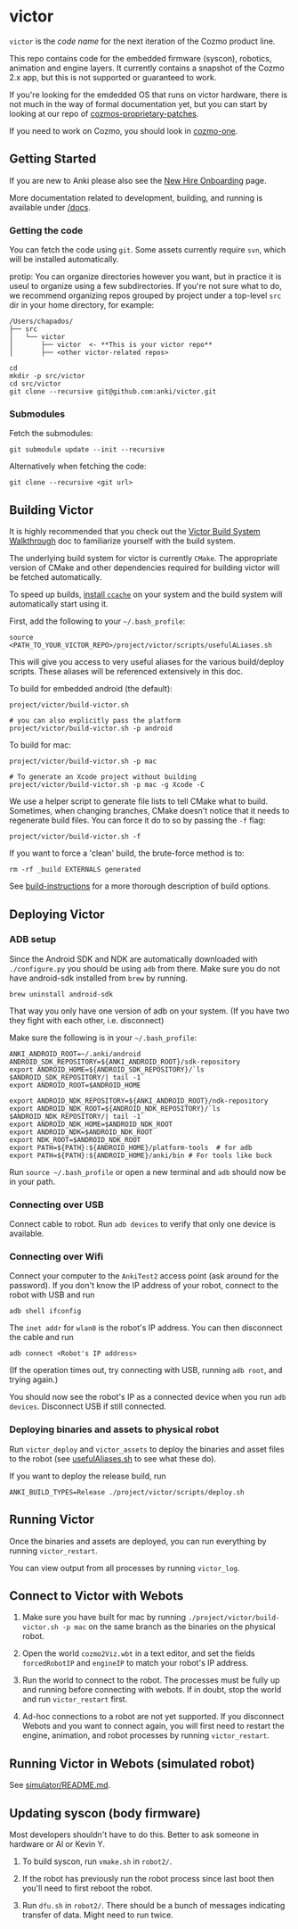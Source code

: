 # victor

`victor` is the _code name_ for the next iteration of the Cozmo product line.

This repo contains code for the embedded firmware (syscon), robotics, animation and engine layers.
It currently contains a snapshot of the Cozmo 2.x app, but this is not supported or guaranteed to work.

If you're looking for the emdedded OS that runs on victor hardware, there is not much in the way of formal documentation yet, but you can start by looking at our repo of [cozmos-proprietary-patches](https://github.com/anki/cozmos-proprietary-patches).

If you need to work on Cozmo, you should look in [cozmo-one].

[cozmo-one]: https://github.com/anki/cozmo-one

## Getting Started

If you are new to Anki please also see the [New Hire Onboarding](https://ankiinc.atlassian.net/wiki/pages/viewpage.action?pageId=72614010) page.

More documentation related to development, building, and running is available under [/docs](/docs).

### Getting the code

You can fetch the code using `git`.  Some assets currently require `svn`, which will be installed automatically.

protip: You can organize directories however you want, but in practice it is useul to organize using a few subdirectories. If you're not sure what to do, we recommend organizing repos grouped by project under a top-level `src` dir in your home directory, for example:

```
/Users/chapados/
├── src
│   └── victor
│       ├── victor  <- **This is your victor repo**
│       ├── <other victor-related repos>
```

```
cd
mkdir -p src/victor
cd src/victor
git clone --recursive git@github.com:anki/victor.git
```

### Submodules
Fetch the submodules:

```
git submodule update --init --recursive
```

Alternatively when fetching the code:
```
git clone --recursive <git url>
```

## Building Victor

It is highly recommended that you check out the [Victor Build System Walkthrough](/docs/build-system-walkthrough.md) doc to familiarize yourself with the build system.

The underlying build system for victor is currently `CMake`.  The appropriate version of CMake and other dependencies required for building victor will be fetched automatically.

To speed up builds, [install `ccache`](docs/ccache.md) on your system and the build system will automatically start using it.

First, add the following to your `~/.bash_profile`:

```
source <PATH_TO_YOUR_VICTOR_REPO>/project/victor/scripts/usefulALiases.sh
```

This will give you access to very useful aliases for the various build/deploy scripts. These aliases will be referenced extensively in this doc.

To build for embedded android (the default):

```
project/victor/build-victor.sh

# you can also explicitly pass the platform
project/victor/build-victor.sh -p android
```

To build for mac:

```
project/victor/build-victor.sh -p mac

# To generate an Xcode project without building
project/victor/build-victor.sh -p mac -g Xcode -C
```

We use a helper script to generate file lists to tell CMake what to build. Sometimes, when changing branches, CMake doesn't notice that it needs to regenerate build files. You can force it do to so by passing the `-f` flag:

```
project/victor/build-victor.sh -f
```

If you want to force a 'clean' build, the brute-force method is to:

```
rm -rf _build EXTERNALS generated
```

See [build-instructions](docs/development/build-instructions.md) for a more thorough description of build options.

## Deploying Victor

### ADB setup

Since the Android SDK and NDK are automatically downloaded with `./configure.py` you should be using `adb` from there. Make sure you do not have android-sdk installed from `brew` by running. 

`brew uninstall android-sdk`

That way you only have one version of adb on your system. (If you have two they fight with each other, i.e. disconnect)

Make sure the following is in your `~/.bash_profile`:

```
ANKI_ANDROID_ROOT=~/.anki/android
ANDROID_SDK_REPOSITORY=${ANKI_ANDROID_ROOT}/sdk-repository
export ANDROID_HOME=${ANDROID_SDK_REPOSITORY}/`ls $ANDROID_SDK_REPOSITORY/| tail -1`
export ANDROID_ROOT=$ANDROID_HOME

export ANDROID_NDK_REPOSITORY=${ANKI_ANDROID_ROOT}/ndk-repository
export ANDROID_NDK_ROOT=${ANDROID_NDK_REPOSITORY}/`ls $ANDROID_NDK_REPOSITORY/| tail -1`
export ANDROID_NDK_HOME=$ANDROID_NDK_ROOT
export ANDROID_NDK=$ANDROID_NDK_ROOT
export NDK_ROOT=$ANDROID_NDK_ROOT
export PATH=${PATH}:${ANDROID_HOME}/platform-tools  # for adb
export PATH=${PATH}:${ANDROID_HOME}/anki/bin # For tools like buck
```

Run `source ~/.bash_profile` or open a new terminal and `adb` should now be in your path.

### Connecting over USB

Connect cable to robot. Run `adb devices` to verify that only one device is available.

### Connecting over Wifi

Connect your computer to the `AnkiTest2` access point (ask around for the password). If you don't know the IP address of your robot, connect to the robot with USB and run

```
adb shell ifconfig
```

The `inet addr` for `wlan0` is the robot's IP address. You can then disconnect the cable and run

```
adb connect <Robot's IP address>
```

(If the operation times out, try connecting with USB, running `adb root`, and trying again.)

You should now see the robot's IP as a connected device when you run `adb devices`. Disconnect USB if still connected.

### Deploying binaries and assets to physical robot

Run `victor_deploy` and `victor_assets` to deploy the binaries and asset files to the robot (see [usefulAliases.sh](project/victor/scripts/usefulALiases.sh) to see what these do).

If you want to deploy the release build, run

```
ANKI_BUILD_TYPES=Release ./project/victor/scripts/deploy.sh
```

## Running Victor

Once the binaries and assets are deployed, you can run everything by running `victor_restart`.

You can view output from all processes by running `victor_log`.

## Connect to Victor with Webots 

1. Make sure you have built for mac by running `./project/victor/build-victor.sh -p mac` on the same branch as the binaries on the physical robot.

1. Open the world `cozmo2Viz.wbt` in a text editor, and set the fields `forcedRobotIP` and `engineIP` to match your robot's IP address. 

1. Run the world to connect to the robot. The processes must be fully up and running before connecting with webots. If in doubt, stop the world and run `victor_restart` first.

1. Ad-hoc connections to a robot are not yet supported. If you disconnect Webots and you want to connect again, you will first need to restart the engine, animation, and robot processes by running `victor_restart`.

## Running Victor in Webots (simulated robot)

See [simulator/README.md](simulator/README.md).

## Updating syscon (body firmware)

Most developers shouldn't have to do this. Better to ask someone in hardware or Al or Kevin Y.

1. To build syscon, run `vmake.sh` in `robot2/`. 

1. If the robot has previously run the robot process since last boot then you'll need to first reboot the robot. 

1. Run `dfu.sh` in `robot2/`. There should be a bunch of messages indicating transfer of data. Might need to run twice.
